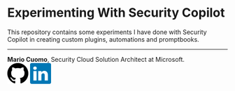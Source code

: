 # Experimenting With Security Copilot

This repository contains some experiments I have done with Security Copilot in creating custom plugins, automations and promptbooks.

---

**Mario Cuomo**, Security Cloud Solution Architect at Microsoft.<br>
![medium-filled-github](img/github.svg)
![medium-filled-linkedin](img/linkedin.svg)
